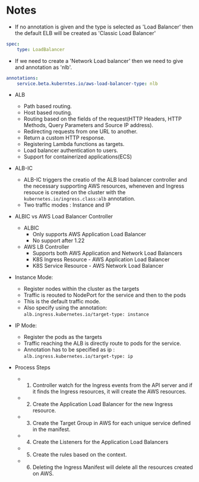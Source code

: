 # Notes

- If no annotation is given and the type is selected as 'Load Balancer' then the default ELB will be created as 'Classic Load Balancer'
```yaml
spec:
    type: LoadBalancer
```


- If we need to create a 'Network Load balancer' then we need to give and annotation as 'nlb'.

```yaml
annotations:
    service.beta.kuberntes.io/aws-load-balancer-type: nlb
```

- ALB
    - Path based routing.
    - Host based routing.
    - Routing based on the fields of the request(HTTP Headers, HTTP Methods, Query Parameters and Source IP address).
    - Redirecting requests from one URL to another.
    - Return a custom HTTP response.
    - Registering Lambda functions as targets.
    - Load balancer authentication to users.
    - Support for containerized applications(ECS)


- ALB-IC
    - ALB-IC triggers the creatio of the ALB load balancer controller and the necessary supporting AWS resources, wheneven and Ingress resouce is created on the cluster with the `kubernetes.io/ingress.class:alb` annotation.
    - Two traffic modes : Instance and IP

- ALBIC vs AWS Load Balancer Controller
    - ALBIC
        - Only supports AWS Application Load Balancer
        - No support after 1.22
    - AWS LB Controller
        - Supports both AWS Application and Network Load Balancers
        - K8S Ingress Resource - AWS Application Load Balancer
        - K8S Service Resource - AWS Network Load Balancer


- Instance Mode:
    - Register nodes within the cluster as the targets
    - Traffic is reouted to NodePort for the service and then to the pods
    - This is the default traffic mode.
    - Also specify using the annotation: `alb.ingress.kubernetes.io/target-type: instance`

- IP Mode:
    - Register the pods as the targets
    - Traffic reaching the ALB is directly route to pods for the service.
    - Annotation has to be specified as ip : `alb.ingress.kubernetes.io/target-type: ip`


- Process Steps
    - 1. Controller watch for the Ingress events from the API server and if it finds the Ingress resources, it will create the AWS resources.
    - 2. Create the Application Load Balancer for the new Ingress resource.
    - 3. Create the Target Group in AWS for each unique service defined in the manifest.
    - 4. Create the Listeners for the Application Load Balancers
    - 5. Create the rules based on the context.
    - 6. Deleting the Ingress Manifest will delete all the resources created on AWS.